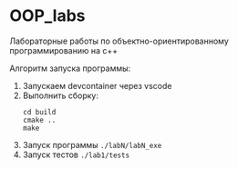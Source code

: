 # OOP_labs
Лабораторные работы по объектно-ориентированному программированию на c++

Алгоритм запуска программы:
1. Запускаем devcontainer через vscode
2. Выполнить сборку:
   ``` mkdir -p build
   cd build
   cmake ..
   make
   ```
4. Запуск программы ```./labN/labN_exe```
5. Запуск тестов ```./lab1/tests```
